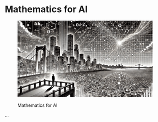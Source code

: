 # Mathematics for AI

<div align="left"><figure><img src="../../.gitbook/assets/ai-mathematics-for-ai-min.png" alt="" width="563"><figcaption><p>Mathematics for AI</p></figcaption></figure></div>

...
